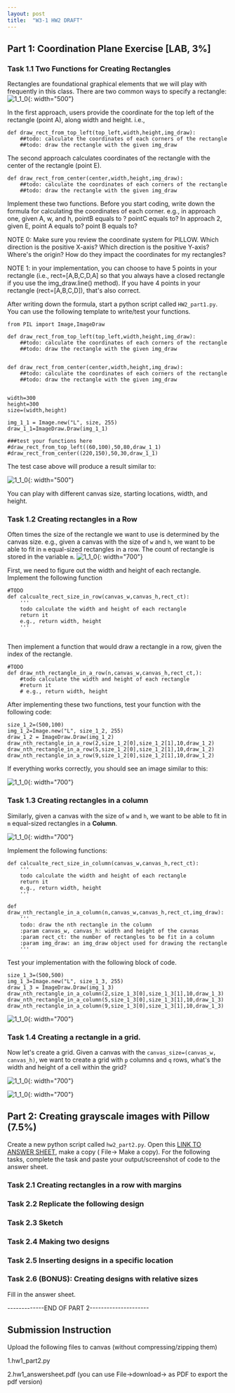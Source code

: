 ```yaml
---
layout: post
title:  "W3-1 HW2 DRAFT"
---
```



## Part 1: Coordination Plane Exercise [LAB, 3%] 
### Task 1.1 Two Functions for Creating Rectangles 
Rectangles are foundational graphical elements that we will play with frequently in this class. There are two common ways to specify a rectangle: 
![1_1_0](../../assets/w3/w3_grid-01.png){: width="500"}

In the first approach, users provide the coordinate for the top left of the rectangle (point A), along width and height. i.e., 


```
def draw_rect_from_top_left(top_left,width,height,img_draw):
    ##todo: calculate the coordinates of each corners of the rectangle 
    ##todo: draw the rectangle with the given img_draw 
```

The second approach calculates coordinates of the rectangle with the center of the rectangle (point E). 

```
def draw_rect_from_center(center,width,height,img_draw):
    ##todo: calculate the coordinates of each corners of the rectangle 
    ##todo: draw the rectangle with the given img_draw 
```

Implement these two functions. Before you start coding, write down the formula for calculating the coordinates of each corner. e.g., in approach one, given A, w, and h, pointB equals to ? pointC equals to? In approach 2, given E, point A equals to? point B equals to? 

NOTE 0: Make sure you review the coordinate system for PILLOW. Which direction is the positive X-axis? Which direction is the positive Y-axis? Where's the origin? How do they impact the coordinates for my rectangles? 

NOTE 1: in your implementation, you can choose to have 5 points in your rectangle (i.e., rect=[A,B,C,D,A] so that you always have a closed rectangle if you use the img_draw.line() method). If you have 4 points in your rectangle (rect=[A,B,C,D]), that's also correct. 



After writing down the formula, start a python script called `HW2_part1.py`. You can use the following template to write/test your functions. 

```
from PIL import Image,ImageDraw    
    
def draw_rect_from_top_left(top_left,width,height,img_draw):
    ##todo: calculate the coordinates of each corners of the rectangle 
    ##todo: draw the rectangle with the given img_draw 
    
    
def draw_rect_from_center(center,width,height,img_draw):
    ##todo: calculate the coordinates of each corners of the rectangle 
    ##todo: draw the rectangle with the given img_draw 
    
    
width=300
height=300
size=(width,height)    
    
img_1_1 = Image.new("L", size, 255)
draw_1_1=ImageDraw.Draw(img_1_1) 

###test your functions here 
#draw_rect_from_top_left((60,100),50,80,draw_1_1)
#draw_rect_from_center((220,150),50,30,draw_1_1)
```
The test case above will produce a result similar to:

![1_1_0](../../assets/w3/hw2_1_1.png){: width="500"}

You can play with different canvas size, starting locations, width, and height. 

### Task 1.2 Creating rectangles in a Row 
Often times the size of the rectangle we want to use is determined by the canvas size. 
e.g., given a canvas with the size of `w` and `h`, we want to be able to fit in `m` equal-sized rectangles in a row. The count of rectangle is stored in the variable `m`. 
![1_1_0](../../assets/w3/w3_grid-02.png){: width="700"}

First, we need to figure out the width and height of each rectangle. Implement the following function
```
#TODO 
def calcualte_rect_size_in_row(canvas_w,canvas_h,rect_ct):
    '''
    todo calculate the width and height of each rectangle 
    return it 
    e.g., return width, height
    '''
   
```

Then implement a function that would draw a rectangle in a row, given the index of the rectangle. 
```
#TODO 
def draw_nth_rectangle_in_a_row(n,canvas_w,canvas_h,rect_ct,):
    #todo calculate the width and height of each rectangle 
    #return it 
    # e.g., return width, height

```

After implementing these two functions, test your function with the following code: 
```
size_1_2=(500,100)
img_1_2=Image.new("L", size_1_2, 255)
draw_1_2 = ImageDraw.Draw(img_1_2)
draw_nth_rectangle_in_a_row(2,size_1_2[0],size_1_2[1],10,draw_1_2)
draw_nth_rectangle_in_a_row(5,size_1_2[0],size_1_2[1],10,draw_1_2)
draw_nth_rectangle_in_a_row(9,size_1_2[0],size_1_2[1],10,draw_1_2)
```
If everything works correctly, you should see an image similar to this: 

![1_1_0](../../assets/w3/hw2_1_2_0.png){: width="700"}


### Task 1.3 Creating rectangles in a column 
Similarly, given a canvas with the size of `w` and `h`, we want to be able to fit in `m` equal-sized rectangles in a **Column**.

![1_1_0](../../assets/w3/w3_grid-04.png){: width="700"}

Implement the following functions:
```
def calcualte_rect_size_in_column(canvas_w,canvas_h,rect_ct):
    '''
    todo calculate the width and height of each rectangle
    return it
    e.g., return width, height
    '''
    
def draw_nth_rectangle_in_a_column(n,canvas_w,canvas_h,rect_ct,img_draw):
    '''
    todo: draw the nth rectangle in the column
    :param canvas_w, canvas_h: width and height of the cavnas
    :param rect_ct: the number of rectangles to be fit in a column
    :param img_draw: an img_draw object used for drawing the rectangle
    '''
```
Test your implementation with the following block of code. 

```
size_1_3=(500,500)
img_1_3=Image.new("L", size_1_3, 255)
draw_1_3 = ImageDraw.Draw(img_1_3)
draw_nth_rectangle_in_a_column(2,size_1_3[0],size_1_3[1],10,draw_1_3)
draw_nth_rectangle_in_a_column(5,size_1_3[0],size_1_3[1],10,draw_1_3)
draw_nth_rectangle_in_a_column(9,size_1_3[0],size_1_3[1],10,draw_1_3)
```
![1_1_0](../../assets/w3/hw2_1_3.png){: width="700"}

### Task 1.4 Creating a rectangle in a grid. 
Now let's create a grid. 
Given a canvas with the `canvas_size=(canvas_w, canvas_h)`, we want to create a grid with `p` columns and `q` rows, what's the width and height of a cell within the grid?   

![1_1_0](../../assets/w3/w3_grid-04.png){: width="700"}

![1_1_0](../../assets/w3/w3_grid-05.png){: width="700"}


## Part 2: Creating grayscale images with Pillow (7.5%)

Create a new python script called `hw2_part2.py`. Open this [LINK TO ANSWER SHEET](), make a copy ( File-> Make a copy). For the following tasks, complete the task and paste your output/screenshot of code to the answer sheet. 

### Task 2.1 Creating rectangles in a row with margins 
### Task 2.2 Replicate the following design 
### Task 2.3 Sketch
### Task 2.4 Making two designs 
### Task 2.5 Inserting designs in a specific location
### Task 2.6 (BONUS): Creating designs with relative sizes 

Fill in the answer sheet. 

-------------END OF PART 2---------------------

## Submission Instruction 


Upload the following files to canvas (without compressing/zipping them)


1.hw1_part2.py

2.hw1_answersheet.pdf (you can use File->download-> as PDF to export the pdf version)








